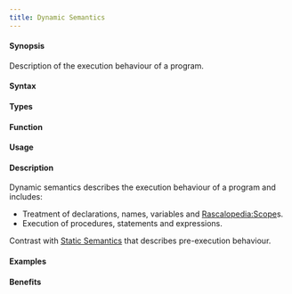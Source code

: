 ```yaml
---
title: Dynamic Semantics
---
```


#### Synopsis

Description of the execution behaviour of a program.

#### Syntax

#### Types

#### Function
       
#### Usage

#### Description

Dynamic semantics describes the execution behaviour of a program and includes:

*  Treatment of declarations, names, variables and [Rascalopedia:Scope](/Rascalopedia/Scope)s.
*  Execution of procedures, statements and expressions.

Contrast with [Static Semantics](/Rascalopedia/StaticSemantics) that describes pre-execution behaviour.

#### Examples

#### Benefits


